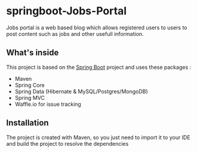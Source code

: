 # springboot-Jobs-Portal

Jobs portal is a web based blog which allows registered users to users to post content such as jobs and other usefull information.

## What's inside 
This project is based on the [Spring Boot](http://projects.spring.io/spring-boot/) project and uses these packages :
- Maven
- Spring Core
- Spring Data (Hibernate & MySQL/Postgres/MongoDB)
- Spring MVC 
- Waffle.io for issue tracking


## Installation 
The project is created with Maven, so you just need to import it to your IDE and build the project to resolve the dependencies


